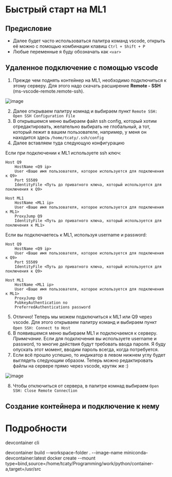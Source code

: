 # Быстрый старт на ML1

## Предисловие

- Далее будет часто использоваться палитра команд vscode, открыть её можно с помощью комбинации клавиш `Ctrl + Shift + P`
- Любые переменные я буду обозначать как `<var>`

## Удаленное подключение с помощью vscode

1. Прежде чем поднять контейнер на ML1, необходимо подключиться к этому серверу. Для этого надо скачать расширение <b>Remote - SSH</b> (ms-vscode-remote.remote-ssh).

![image](https://user-images.githubusercontent.com/79706809/221411312-efd4f111-495f-4eef-87be-b77966b79afd.png)

2. Далее открываем палитру комнад и выбираем пункт `Remote SSH: Open SSH Configuration File`
3. В открывшемся меню выбираем файл ssh config, который хотим отредактировать, желательно выбирать не глобальный, а тот, который лежит в вашем пользователе, например, у меня он находится здесь `/home/tcaty/.ssh/config`
4. Далее вставляем туда следующую конфигурацию

Если при подключении к ML1 используете ssh ключ:
```
Host Q9
    HostName <Q9 ip> 
    User <Ваше имя пользователя, которое используется для подключения к Q9>
    Port 55509
    IdentityFile <Путь до приватного ключа, который используется для поключения к Q9>
    
Host ML1
    HostName <ML1 ip>
    User <Ваше имя пользователя, которое используется для подключения к ML1>
    ProxyJump Q9
    IdentityFile <Путь до приватного ключа, который используется для поключения к ML1>
```

Если вы подключаетесь к ML1, используя username и password:
```
Host Q9
    HostName <Q9 ip> 
    User <Ваше имя пользователя, которое используется для подключения к Q9>
    Port 55509
    IdentityFile <Путь до приватного ключа, который используется для поключения к Q9>
    
Host ML1
    HostName <ML1 ip>
    User <Ваше имя пользователя, которое используется для подключения к ML1>
    ProxyJump Q9
    PubkeyAuthentication no
    PreferredAuthentications password
```

5. Отлично! Теперь мы можем подключиться к ML1 или Q9 через vscode. Для этого открываем палитру команд и выбираем пункт `Open SSH: Connect to Host`
6. В появившемся меню выбираем ML1 и подключаемся к серверу. <br/> <i>Примечание</i>. Если для подключения вы используете username и password, то многие действия будут требовать ввода пароля. Я буду опускать этот момент, вводим пароль всегда, когда потребуется.
7. Если всё прошло успешно, то индикатор в левом нижнем углу будет выглядеть следующим образом. Теперь можно редактировать файлы на сервере прямо через vscode, крутяк же :)

![image](https://user-images.githubusercontent.com/79706809/221412593-b4e90f6a-7075-4dbe-bd9e-a647c3c367ea.png)

8. Чтобы отключиться от сервера, в палитре комнад выбираем `Open SSH: Close Remote Connection`

## Создание контейнера и подключение к нему

# Подробности

devcontainer cli

devcontainer build --workspace-folder . --image-name miniconda-devcontainer:latest
docker create --mount type=bind,source=/home/tcaty/Programming/work/python/container-a,target=/usr/src
